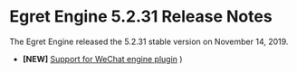 # Egret Engine 5.2.31 Release Notes
The Egret Engine released the 5.2.31 stable version on November 14, 2019.

- **[NEW]** [Support for WeChat engine plugin](http://developer.egret.com/cn/github/egret-docs/Engine2D/minigame/useWxPlugin/index.html)
)

